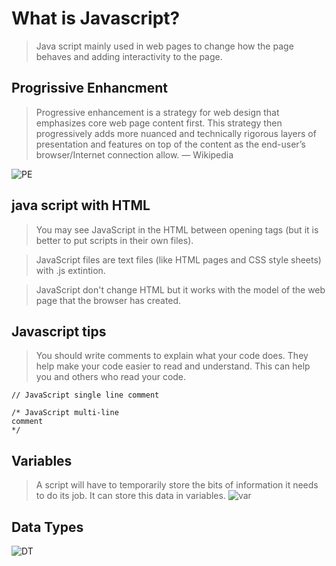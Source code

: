 # What is Javascript?
> Java script mainly used in web pages to change how the page behaves and adding
interactivity to the page.

## Progrissive Enhancment

> Progressive enhancement is a strategy for web design that emphasizes core web page content first. This strategy then progressively adds more nuanced and technically rigorous layers of presentation and features on top of the content as the end-user’s browser/Internet connection allow. — Wikipedia

![PE](https://i.pinimg.com/originals/1c/7c/f0/1c7cf0b711f81d8139ed3993000e023c.png)

## java script with HTML

>You may see JavaScript in the HTML between
opening <script> and closing </script> tags
(but it is better to put scripts in their own files).

>JavaScript files are text files (like HTML pages and
CSS style sheets) with .js extintion.

>JavaScript don't change HTML but it works with the model of the web
page that the browser has created.

## Javascript tips

>You should write comments to explain what your code does.
They help make your code easier to read and understand.
This can help you and others who read your code.

`// JavaScript single line comment`

~~~~
/* JavaScript multi-line
comment
*/
~~~~

## Variables

>A script will have to temporarily store the bits of information it
needs to do its job. It can store this data in variables.
![var](https://miro.medium.com/max/734/1*IKWdLy1iqPGcVgaYZDlhvg.png)

## Data Types

![DT](https://www.supinfo.com/articles/resources/231580/5418/1.png)